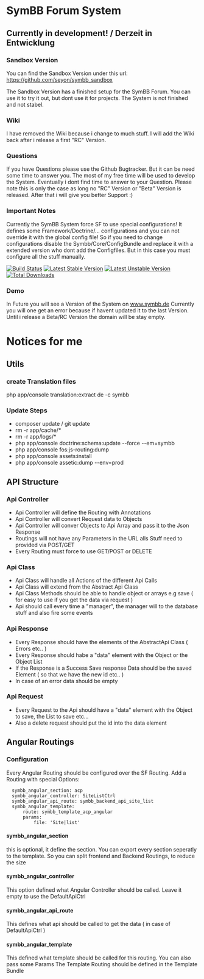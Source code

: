 # SymBB Forum System

## Currently in development! / Derzeit in Entwicklung


### Sandbox Version

You can find the Sandbox Version under this url:
https://github.com/seyon/symbb_sandbox

The Sandbox Version has a finished setup for the SymBB Forum.
You can use it to try it out, but dont use it for projects. The System is not finished and not stabel.

### Wiki

I have removed the Wiki because i change to much stuff.
I will add the Wiki back after i release a first "RC" Version.

### Questions

If you have Questions please use the Github Bugtracker. But it can be need some time to answer you.
The most of my free time will be used to develop the System. Eventually i dont find time to answer to your Question.
Please note this is only the case as long no "RC" Version or "Beta" Version is released. After that i will give you better Support :)

### Important Notes

Currently the SymBB System force SF to use special configurations!
It defines some Framework/Doctrine/... configurations and you can not override it with the global config file!
So if you need to change configurations disable the Symbb/Core/ConfigBundle and replace it with a extended version who dont add the Configfiles. But in this case you must configure all the stuff manually.

[![Build Status](https://travis-ci.org/seyon/symbb.png?branch=master)](https://travis-ci.org/seyon/symbb)
[![Latest Stable Version](https://poser.pugx.org/symbb/symbb/v/stable.png)](https://packagist.org/packages/symbb/symbb)
[![Latest Unstable Version](https://poser.pugx.org/symbb/symbb/v/unstable.png)](https://packagist.org/packages/symbb/symbb)
[![Total Downloads](https://poser.pugx.org/symbb/symbb/downloads.png)](https://packagist.org/packages/symbb/symbb)

### Demo

In Future you will see a Version of the System on www.symbb.de
Currently you will one get an error because if havent updated it to the last Version.
Until i release a Beta/RC Version the domain will be stay empty.


# Notices for me

## Utils

### create Translation files

php app/console translation:extract de -c symbb

### Update Steps

- composer update / git update
- rm -r app/cache/*
- rm -r app/logs/*
- php app/console doctrine:schema:update --force --em=symbb
- php app/console fos:js-routing:dump
- php app/console assets:install
- php app/console assetic:dump --env=prod


## API Structure

### Api Controller

- Api Controller will define the Routing with Annotations
- Api Controller will convert Request data to Objects
- Api Controller will conver Objects to Api Array and pass it to the Json Response
- Routings will not have any Parameters in the URL alls Stuff need to provided via POST/GET
- Every Routing must force to use GET/POST or DELETE

### Api Class

- Api Class will handle all Actions of the different Api Calls
- Api Class will extend from the Abstract Api Class
- Api Class Methods should be able to handle object or arrays e.g save ( for easy to use if you get the data via request )
- Api should call every time a "manager", the manager will to the database stuff and also fire some events

### Api Response

- Every Response should have the elements of the AbstractApi Class ( Errors etc.. )
- Every Response should habe a "data" element with the Object or the Object List
- If the Response is a Success Save response Data should be the saved Element ( so that we have the new id etc.. )
- In case of an error data should be empty

### Api Request

- Every Request to the Api should have a "data" element with the Object to save, the List to save etc...
- Also a delete request should put the id into the data element

## Angular Routings

### Configuration

Every Angular Routing should be configured over the SF Routing.
Add a Routing with special Options:

      symbb_angular_section: acp
      symbb_angular_controller: SiteListCtrl
      symbb_angular_api_route: symbb_backend_api_site_list
      symbb_angular_template:
          route: symbb_template_acp_angular
          params:
              file: 'Site|list'

#### symbb_angular_section

this is optional, it define the section. You can export every section seperatly to the template.
So you can split frontend and Backend Routings, to reduce the size

#### symbb_angular_controller

This option defined what Angular Controller should be called. Leave it empty to use the DefaultApiCtrl

#### symbb_angular_api_route

This defines what api should be called to get the data ( in case of DefaultApiCtrl )

#### symbb_angular_template

This defined what template should be called for this routing. You can also pass some Params
The Template Routing should be defined in the Template Bundle
